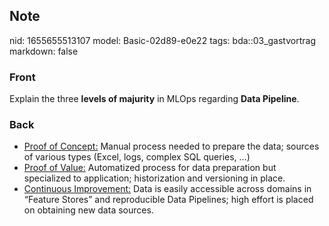 ## Note
nid: 1655655513107
model: Basic-02d89-e0e22
tags: bda::03_gastvortrag
markdown: false

### Front
Explain the three <b>levels of majurity</b> in MLOps regarding
<b>Data Pipeline</b>.

### Back
<div>
  <ul>
    <li><u>Proof of Concept:</u> Manual process needed to prepare
    the data; sources of various types (Excel, logs, complex SQL
    queries, ...)
    <li><u>Proof of Value:</u> Automatized process for data
    preparation but specialized to application; historization and
    versioning in place.
    <li><u>Continuous Improvement:</u> Data is easily accessible
    across domains in “Feature Stores” and reproducible Data
    Pipelines; high effort is placed on obtaining new data sources.
  </ul>
</div>
